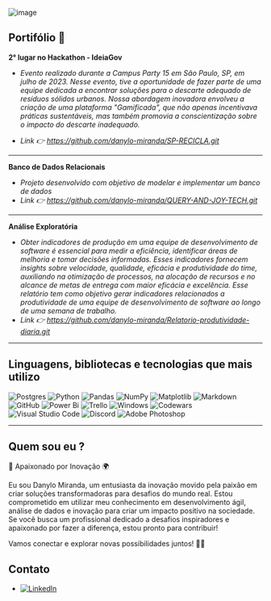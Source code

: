 ![image](https://user-images.githubusercontent.com/131209067/235937186-4de8513c-1e2d-4f8d-81af-8501d1d32d4e.png)

## Portifólio 📃

**2° lugar no Hackathon - IdeiaGov**
* *Evento realizado durante a Campus Party 15 em São Paulo, SP, em julho de 2023. Nesse evento, tive a oportunidade de fazer parte de uma equipe dedicada a encontrar soluções para o descarte adequado de resíduos sólidos urbanos. Nossa abordagem inovadora envolveu a criação de uma plataforma "Gamificada", que não apenas incentivava práticas sustentáveis, mas também promovia a conscientização sobre o impacto do descarte inadequado.*

* *Link 👉 https://github.com/danylo-miranda/SP-RECICLA.git*
---

**Banco de Dados Relacionais**
* *Projeto desenvolvido com objetivo de modelar e implementar um banco de dados*
* *Link 👉 https://github.com/danylo-miranda/QUERY-AND-JOY-TECH.git*
---

**Análise Exploratória**
* *Obter indicadores de produção em uma equipe de desenvolvimento de software é essencial para medir a eficiência, identificar áreas de melhoria e tomar decisões informadas. Esses indicadores fornecem insights sobre velocidade, qualidade, eficácia e produtividade do time, auxiliando na otimização de processos, na alocação de recursos e no alcance de metas de entrega com maior eficácia e excelência. Esse relatório tem como objetivo gerar indicadores relacionados a produtividade de uma equipe de desenvolvimento de software ao longo de uma semana de trabalho.*
* *Link 👉 https://github.com/danylo-miranda/Relatorio-produtividade-diaria.git*
---

## Linguagens, bibliotecas e tecnologias que mais utilizo 

![Postgres](https://img.shields.io/badge/postgres-%23316192.svg?style=for-the-badge&logo=postgresql&logoColor=white)
![Python](https://img.shields.io/badge/python-3670A0?style=for-the-badge&logo=python&logoColor=ffdd54)
![Pandas](https://img.shields.io/badge/pandas-%23150458.svg?style=for-the-badge&logo=pandas&logoColor=white)
![NumPy](https://img.shields.io/badge/numpy-%23013243.svg?style=for-the-badge&logo=numpy&logoColor=white)
![Matplotlib](https://img.shields.io/badge/Matplotlib-%23ffffff.svg?style=for-the-badge&logo=Matplotlib&logoColor=black)
![Markdown](https://img.shields.io/badge/markdown-%23000000.svg?style=for-the-badge&logo=markdown&logoColor=white)
![GitHub](https://img.shields.io/badge/github-%23121011.svg?style=for-the-badge&logo=github&logoColor=white)
![Power Bi](https://img.shields.io/badge/power_bi-F2C811?style=for-the-badge&logo=powerbi&logoColor=black)
![Trello](https://img.shields.io/badge/Trello-%23026AA7.svg?style=for-the-badge&logo=Trello&logoColor=white)
![Windows](https://img.shields.io/badge/Windows-0078D6?style=for-the-badge&logo=windows&logoColor=white)
![Codewars](https://img.shields.io/badge/Codewars-B1361E?style=for-the-badge&logo=codewars&logoColor=grey)
![Visual Studio Code](https://img.shields.io/badge/Visual%20Studio%20Code-0078d7.svg?style=for-the-badge&logo=visual-studio-code&logoColor=white)
![Discord](https://img.shields.io/badge/Discord-%235865F2.svg?style=for-the-badge&logo=discord&logoColor=white)
![Adobe Photoshop](https://img.shields.io/badge/adobe%20photoshop-%2331A8FF.svg?style=for-the-badge&logo=adobe%20photoshop&logoColor=white)

---

## Quem sou eu ?

🚀 Apaixonado por Inovação 🌍

Eu sou Danylo Miranda, um entusiasta da inovação movido pela paixão em criar soluções transformadoras para desafios do mundo real. Estou comprometido em utilizar meu conhecimento em desenvolvimento ágil, análise de dados e inovação para criar um impacto positivo na sociedade. Se você busca um profissional dedicado a desafios inspiradores e apaixonado por fazer a diferença, estou pronto para contribuir!

Vamos conectar e explorar novas possibilidades juntos! 👋🌱


## Contato

* [![LinkedIn](https://img.shields.io/badge/linkedin-%230077B5.svg?style=for-the-badge&logo=linkedin&logoColor=white)](https://www.linkedin.com/in/adm-danylo-miranda/)
<!--
**ninylo/ninylo** is a ✨ _special_ ✨ repository because its `README.md` (this file) appears on your GitHub profile.

Here are some ideas to get you started:

- 🔭 I’m currently working on Data Analyst
- 🌱 I’m currently learning Data Analystics
- 👯 I’m looking to collaborate on ...
- 🤔 I’m looking for help with ...
- 💬 Ask me about ...
- 📫 How to reach me: ...
- 😄 Pronouns: ...
- ⚡ Fun fact: ...
-->
